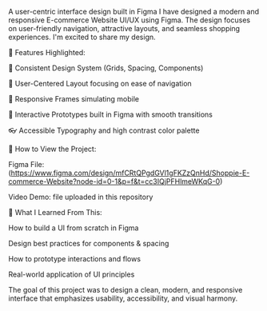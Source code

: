 A user-centric interface design built in Figma
I have designed a modern and responsive E-commerce Website UI/UX using Figma. The design focuses on user-friendly navigation, attractive layouts, and seamless shopping experiences. I'm excited to share my design.


📌 Features Highlighted:

🎨 Consistent Design System (Grids, Spacing, Components)

🧠 User-Centered Layout focusing on ease of navigation

📱 Responsive Frames simulating mobile 

🧪 Interactive Prototypes built in Figma with smooth transitions

👓 Accessible Typography and high contrast color palette 


🚀 How to View the Project:

Figma File: (https://www.figma.com/design/mfCRtQPgdGVl1gFKZzQnHd/Shoppie-E-commerce-Website?node-id=0-1&p=f&t=cc3IQjPFHlmeWKqG-0)

Video Demo: file uploaded in this repository


🧩 What I Learned From This:

How to build a UI from scratch in Figma

Design best practices for components & spacing

How to prototype interactions and flows

Real-world application of UI principles


The goal of this project was to design a clean, modern, and responsive interface that emphasizes usability, accessibility, and visual harmony.
